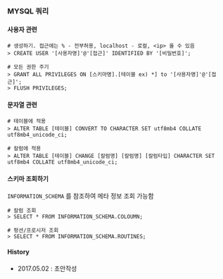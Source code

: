 ### MYSQL 쿼리

#### 사용자 관련
```
# 생성하기. 접근에는 % - 전부허용, localhost - 로컬, <ip> 올 수 있음
> CREATE USER '[사용자명]'@'[접근]' IDENTIFIED BY '[비밀번호]';

# 모든 권한 주기
> GRANT ALL PRIVILEGES ON [스키마명].[테이블 ex) *] to '[사용자명]'@'[접근]';
> FLUSH PRIVILEGES;
```

#### 문자열 관련
```
# 테이블에 적용
> ALTER TABLE [테이블] CONVERT TO CHARACTER SET utf8mb4 COLLATE utf8mb4_unicode_ci;

# 칼럼에 적용
> ALTER TABLE [테이블] CHANGE [칼럼명] [칼럼명] [칼럼타입] CHARACTER SET utf8mb4 COLLATE utf8mb4_unicode_ci;
```
#### 스키마 조회하기
`INFORMATION_SCHEMA` 를 참조하여 메타 정보 조회 가능함
```
# 칼럼 조회
> SELECT * FROM INFORMATION_SCHEMA.COLOUMN;

# 펑션/프로시저 조회
> SELECT * FROM INFORMATION_SCHEMA.ROUTINES;
```
#### History
- 2017.05.02 : 초안작성
